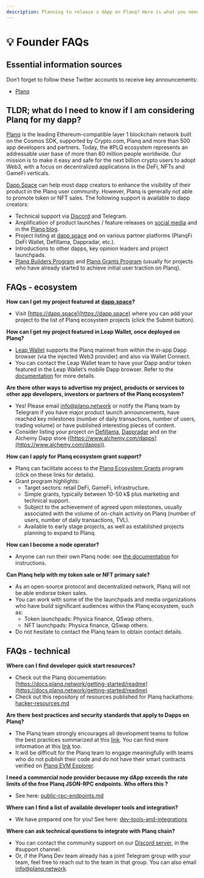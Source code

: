```yaml
---
description: Planning to release a dApp on Planq? Here is what you need to know.
---
```


# 💡 Founder FAQs

## **Essential information sources**

Don’t forget to follow these Twitter accounts to receive key announcements:

* [Planq](https://twitter.com/planqfoundation)


## TLDR; what do I need to know if I am considering Planq for my dapp?

[Planq](https://planq.network) is the leading Ethereum-compatible layer 1 blockchain network built on the Cosmos SDK, supported by Crypto.com, Planq and more than 500 app developers and partners. Today, the #PLQ ecosystem represents an addressable user base of more than 80 million people worldwide. Our mission is to make it easy and safe for the next billion crypto users to adopt Web3, with a focus on decentralized applications in the DeFi, NFTs and GameFi verticals.

[Dapp.Space](https://dapp.space) can help most dapp creators to enhance the visibility of their product in the Planq user community. However, Planq is generally not able to promote token or NFT sales. The following support is available to dapp creators:

* Technical support via [Discord](https://discord.gg/planq-network) and Telegram.
* Amplification of product launches / feature releases on [social media](https://twitter.com/planqfoundation) and in the [Planq blog](https://medium.com/@planq).
* Project listing at [dapp.space](https://dapp.space) and on various partner platforms (PlanqFi DeFi Wallet, Defillama, Dappradar, etc.).
* Introductions to other dapps, key opinion leaders and project launchpads.
* [Planq Builders Program](../planq-play/unity/play.md) and [Planq Grants Program](https://dorahacks.io/hackathon/planq) (usually for projects who have already started to achieve initial user traction on Planq).

## FAQs - ecosystem

**How can I get my project featured at** [**dapp.space**](https://dapp.space)**?**

* Visit [https://dapp.space](https://dapp.space) where you can add your project to the list of Planq ecosystem projects (click the Submit button).

**How can I get my project featured in Leap Wallet, once deployed on Planq?**

* [Leap Wallet](https://leapwallet.io/) supports the Planq mainnet from within the in-app Dapp browser (via the injected Web3 provider) and also via Wallet Connect.
* You can contact the Leap Wallet team to have your Dapp and/or token featured in the Leap Wallet’s mobile Dapp browser. Refer to the [documentation](https://docs.leapwallet.io/cosmos/for-dapps-connect-to-leap/introduction) for more details.

**Are there other ways to advertise my project, products or services to other app developers, investors or partners of the Planq ecosystem?**

* Yes! Please email [info@planq.network](mailto:info@planq.network) or notify the Planq team by Telegram if you have major product launch announcements, have reached key milestones (number of daily transactions, number of users, trading volume) or have published interesting pieces of content.
* Consider listing your project on [Defillama](https://defillama.com/), [Dappradar](https://dappradar.com/) and on the Alchemy Dapp store ([https://www.alchemy.com/dapps](https://www.alchemy.com/dapps)).

**How can I apply for Planq ecosystem grant support?**

* Planq can facilitate access to the [Planq Ecosystem Grants](https://dorahacks.io/hackathon/planq) program (click on these links for details).
* Grant program highlights:
  * Target sectors: retail DeFi, GameFi, infrastructure.
  * Simple grants, typically between 10-50 k$ plus marketing and technical support.
  * Subject to the achievement of agreed upon milestones, usually associated with the volume of on-chain activity on Planq (number of users, number of daily transactions, TVL).
  * Available to early stage projects, as well as established projects planning to expand to Planq.

**How can I become a node operator?**

* Anyone can run their own Planq node: see [the documentation](https://docs.planq.network/for-node-hosts/running-nodes/planq-mainnet) for instructions.

**Can Planq help with my token sale or NFT primary sale?**

* As an open-source protocol and decentralized network, Planq will not be able endorse token sales.
* You can work with some of the the launchpads and media organizations who have build significant audiences within the Planq ecosystem, such as:
  * Token launchpads: Physica finance, QSwap others.
  * NFT launchpads: Physica finance, QSwap others. 
* Do not hesitate to contact the Planq team to obtain contact details.

## FAQs - technical

**Where can I find developer quick start resources?**

* Check out the Planq documentation: [https://docs.planq.network/getting-started/readme](https://docs.planq.network/getting-started/readme)
* Check out this repository of resources published for Planq hackathons: [hacker-resources.md](hacker-resources.md "mention")

**Are there best practices and security standards that apply to Dapps on Planq?**

* The Planq team strongly encourages all development teams to follow the best practices summarized at this [link](https://docs.planq.network/getting-started/defi-practice.html#introduction). You can find more information at this [link](https://consensys.github.io/smart-contract-best-practices/) too.
* It will be difficult for the Planq team to engage meaningfully with teams who do not publish their code and do not have their smart contracts verified on [Planq EVM Explorer](https://evm.planq.network/).

**I need a commercial node provider because my dApp exceeds the rate limits of the free Planq JSON-RPC endpoints. Who offers this ?**

* See here: [public-rpc-endpoints.md](chain-integration/public-rpc-endpoints.md "mention")

**Where can I find a list of available developer tools and integration?**

* We have prepared one for you! See here: [dev-tools-and-integrations](dev-tools-and-integrations/ "mention")

**Where can ask technical questions to integrate with Planq chain?**

* You can contact the community support on our [Discord server](https://discord.gg/planq-network), in the #support channel.
* Or, if the Planq Dev team already has a joint Telegram group with your team, feel free to reach out to the team in that group. You can also email [info@planq.network](mailto:info@planq.network).


